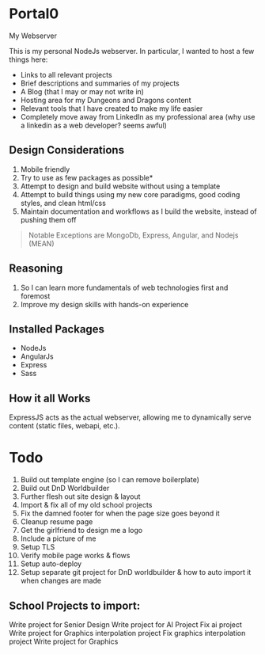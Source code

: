 # Portal0
My Webserver

This is my personal NodeJs webserver. In particular, I wanted to host a few things here:

- Links to all relevant projects
- Brief descriptions and summaries of my projects
- A Blog (that I may or may not write in)
- Hosting area for my Dungeons and Dragons content
- Relevant tools that I have created to make my life easier
- Completely move away from LinkedIn as my professional area (why use a linkedin as a web developer? seems awful)

## Design Considerations

1. Mobile friendly
2. Try to use as few packages as possible*
3. Attempt to design and build website without using a template
4. Attempt to build things using my new core paradigms, good coding styles, and clean html/css
5. Maintain documentation and workflows as I build the website, instead of pushing them off

> Notable Exceptions are MongoDb, Express, Angular, and Nodejs (MEAN)

## Reasoning

1. So I can learn more fundamentals of web technologies first and foremost
2. Improve my design skills with hands-on experience

## Installed Packages

- NodeJs
- AngularJs
- Express
- Sass


## How it all Works

ExpressJS acts as the actual webserver, allowing me to dynamically serve content (static files, webapi, etc.).

# Todo

1. Build out template engine (so I can remove boilerplate)
2. Build out DnD Worldbuilder
3. Further flesh out site design & layout
4. Import & fix all of my old school projects
5. Fix the damned footer for when the page size goes beyond it
6. Cleanup resume page
7. Get the girlfriend to design me a logo
8. Include a picture of me
9. Setup TLS
10. Verify mobile page works & flows
11. Setup auto-deploy
12. Setup separate git project for DnD worldbuilder & how to auto import it when changes are made

## School Projects to import:
Write project for Senior Design
Write project for AI Project
Fix ai project
Write project for Graphics interpolation project
Fix graphics interpolation project
Write project for Graphics 